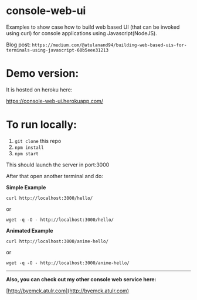 # console-web-ui

Examples to show case how to build web based UI (that can be invoked using curl) for console applications using Javascript(NodeJS).

Blog post: `https://medium.com/@atulanand94/building-web-based-uis-for-terminals-using-javascript-60b5eee31213`

# Demo version:

It is hosted on heroku here:

https://console-web-ui.herokuapp.com/


# To run locally:

1. `git clone` this repo
2. `npm install`
3. `npm start`

This should launch the server in port:3000

After that open another terminal and do:

**Simple Example**

`curl http://localhost:3000/hello/`

or

`wget -q -O - http://localhost:3000/hello/`


**Animated Example**

`curl http://localhost:3000/anime-hello/`

or

`wget -q -O - http://localhost:3000/anime-hello/`

-------------------


**Also, you can check out my other console web service here:** 

[http://byemck.atulr.com](http://byemck.atulr.com)